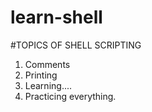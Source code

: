 # learn-shell

#TOPICS OF SHELL SCRIPTING
  1) Comments
  2) Printing
  3) Learning....
  4) Practicing everything.